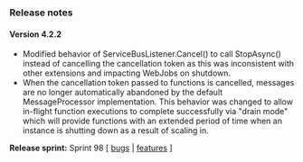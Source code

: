 ### Release notes
<!-- Please add your release notes in the following format:
- My change description (#PR)
-->
#### Version 4.2.2
- Modified behavior of ServiceBusListener.Cancel() to call StopAsync() instead of cancelling the cancellation token as this was inconsistent with other extensions and impacting WebJobs on shutdown.
- When the cancellation token passed to functions is cancelled, messages are no longer automatically abandoned by the default MessageProcessor implementation.  This behavior was changed to allow in-flight function executions to complete successfully via "drain mode" which will provide functions with an extended period of time when an instance is shutting down as a result of scaling in.

**Release sprint:** Sprint 98
[ [bugs](https://github.com/Azure/azure-functions-servicebus-extension/issues?q=is%3Aissue+milestone%3A%22Functions+Sprint+98%22+label%3Abug+is%3Aclosed) | [features](https://github.com/Azure/azure-functions-servicebus-extension/issues?q=is%3Aissue+milestone%3A%22Functions+Sprint+98%22+label%3Afeature+is%3Aclosed) ]
